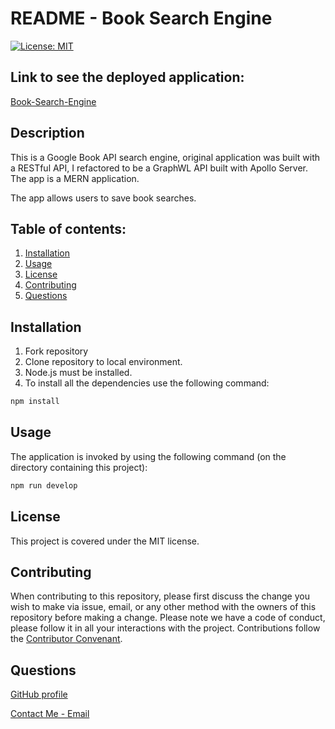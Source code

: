 # README - Book Search Engine

[![License: MIT](https://img.shields.io/badge/License-MIT-yellow.svg)](https://opensource.org/licenses/MIT)

## Link to see the deployed application:

[Book-Search-Engine](https://book-search-engine-graphql.herokuapp.com/)

## Description

This is a Google Book API search engine, original application was built with a RESTful API, I refactored to be a GraphWL API built with Apollo Server. The app is a MERN application.

The app allows users to save book searches.

## Table of contents:

1. [Installation](#installation)
2. [Usage](#usage)
3. [License](#license)
4. [Contributing](#contributing)
5. [Questions](#questions)

## Installation

1. Fork repository
2. Clone repository to local environment.
3. Node.js must be installed.
4. To install all the dependencies use the following command:

```bash
npm install
```

## Usage

The application is invoked by using the following command (on the directory containing this project):

```bash
npm run develop
```

## License

This project is covered under the MIT license.

## Contributing

When contributing to this repository, please first discuss the change you wish to make via issue, email, or any other method with the owners of this repository before making a change.
Please note we have a code of conduct, please follow it in all your interactions with the project.
Contributions follow the [Contributor Convenant](http://contributor-covenant.org/version/1/4/).

## Questions

[GitHub profile](http://github.com/PFZM)

[Contact Me - Email](mailto:pfzm@hotmail.com)
